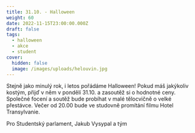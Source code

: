 ```yaml
---
title: 31.10. - Halloween
weight: 60
date: 2022-11-15T23:00:00.000Z
draft: false
tags:
  - halloween
  - akce
  - student
cover:
  hidden: false
  image: /images/uploads/helouvin.jpg
---
```

<!--StartFragment-->

Stejně jako minulý rok, i letos pořádáme Halloween! Pokud máš jakýkoliv kostým, přijď v něm v pondělí 31.10. a zasoutěž si o hodnotné ceny. Společné focení a soutěž bude probíhat v malé tělocvičně o velké přestávce. Večer od 20.00 bude ve studovně promítání filmu Hotel Transylvanie.

P﻿ro Studentský parlament, Jakub Vysypal a tým

<!--EndFragment-->